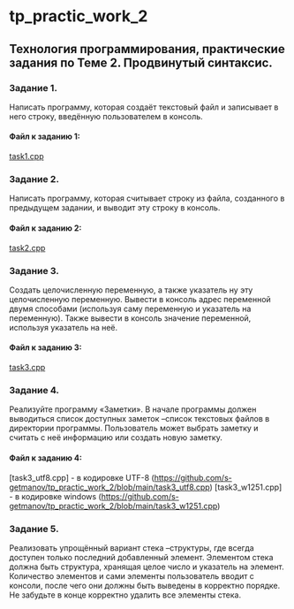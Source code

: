 # tp_practic_work_2
## Технология программирования, практические задания по Теме 2. Продвинутый синтаксис.

### Задание 1.
Написать программу, которая создаёт текстовый файл и записывает в него строку, введённую пользователем в консоль.
#### Файл к заданию 1: 
[task1.cpp](https://github.com/s-getmanov/tp_practic_work_2/blob/main/task1.cpp)

### Задание 2.
Написать программу, которая считывает строку из файла, созданного в предыдущем задании, и выводит эту строку в консоль.
#### Файл к заданию 2: 
[task2.cpp](https://github.com/s-getmanov/tp_practic_work_2/blob/main/task2.cpp)

### Задание 3.
Создать целочисленную переменную, а также указатель ну эту целочисленную переменную. Вывести в консоль адрес переменной двумя способами (используя саму переменную и указатель на переменную). Также вывести в консоль значение переменной, используя указатель на неё.
####  Файл к заданию 3: 
[task3.cpp](https://github.com/s-getmanov/tp_practic_work_2/blob/main/task3.cpp)

### Задание 4.
Реализуйте программу «Заметки». В начале программы должен выводиться список доступных заметок –список текстовых файлов в директории программы. Пользователь может выбрать заметку и считать с неё информацию или создать новую заметку.
####  Файл к заданию 4: 
[task3_utf8.cpp] - в кодировке UTF-8 (https://github.com/s-getmanov/tp_practic_work_2/blob/main/task3_utf8.cpp)
[task3_w1251.cpp] - в кодировке windows (https://github.com/s-getmanov/tp_practic_work_2/blob/main/task3_w1251.cpp)

### Задание 5.
Реализовать упрощённый вариант стека –структуры, где всегда доступен только последний добавленный элемент. Элементом стека должна быть структура, хранящая целое число и указатель на элемент. Количество элементов и сами элементы пользователь вводит с консоли, после чего они должны быть выведены в корректно порядке. Не забудьте в конце корректно удалить все элементы стека.</br>



